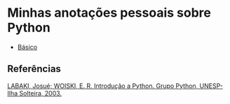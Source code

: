 # Minhas anotações pessoais sobre Python

- [Básico](https://github.com/efurlanm/pyth/blob/master/python.ipynb)



## Referências

[LABAKI, Josué; WOISKI, E. R. Introdução a Python. Grupo Python, UNESP-Ilha Solteira, 2003.](https://dcc.ufrj.br/~fabiom/python/pythonbasico.pdf)




